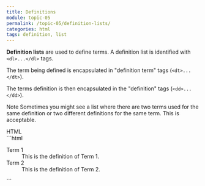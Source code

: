 ```yaml
---
title: Definitions
module: topic-05
permalink: /topic-05/definition-lists/
categories: html
tags: definition, list
---
```


<div class="divider-heading"></div>

**Definition lists** are used to define terms. A definition list is identified with `<dl>...</dl>` tags.

The term being defined is encapsulated in "definition term" tags (`<dt>...</dt>`).

The terms definition is then encapsulated in the "definition" tags (`<dd>...</dd>`).

<span class="label label-info">Note</span> Sometimes you might see a list where there are two terms used for the same definition or two different definitions for the same term. This is acceptable.


<div class="code-heading">
  <span class="html">HTML</span>
</div>
```html
<dl>
  <dt>Term 1</dt>
    <dd>This is the definition of Term 1.</dd>
  <dt>Term 2</dt>
    <dd>This is the definition of Term 2.</dd>
</dl>
```


<div class="external-embed">
  <p data-height="400" data-theme-id="30567" data-slug-hash="MWyPbBN" data-default-tab="html,result" data-user="michaelcassens" data-pen-title="HTML Definition Lists" class="codepen"></p>
</div>

